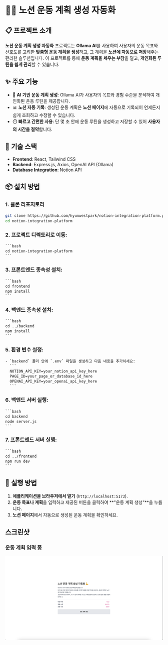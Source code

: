# 🏋️‍♂️ 노션 운동 계획 생성 자동화

## 📋 프로젝트 소개

**노션 운동 계획 생성 자동화** 프로젝트는 **Ollama AI**를 사용하여 사용자의 운동 목표와 선호도를 고려한 **맞춤형 운동 계획을 생성**하고, 그 계획을 **노션에 자동으로 저장**해주는 편리한 솔루션입니다. 이 프로젝트를 통해 **운동 계획을 세우는 부담**을 덜고, **개인화된 루틴을 쉽게 관리**할 수 있습니다.

## ✨ 주요 기능

- 🤖 **AI 기반 운동 계획 생성**: Ollama AI가 사용자의 목표와 경험 수준을 분석하여 개인화된 운동 루틴을 제공합니다.
- 📊 **노션 자동 기록**: 생성된 운동 계획은 **노션 페이지**에 자동으로 기록되어 언제든지 쉽게 조회하고 수정할 수 있습니다.
- ⏱️ **빠르고 간편한 사용**: 단 몇 초 안에 운동 루틴을 생성하고 저장할 수 있어 **사용자의 시간을 절약**합니다.

## 🚀 기술 스택

- **Frontend**: React, Tailwind CSS
- **Backend**: Express.js, Axios, OpenAI API (Ollama)
- **Database Integration**: Notion API

## 📦 설치 방법

### 1. 클론 리포지토리

```bash
git clone https://github.com/hyunwestpark/notion-integration-platform.git
cd notion-integration-platform
```

### 2. 프로젝트 디렉토리로 이동:

    ```bash
    cd notion-integration-platform
    ```

### 3. 프론트엔드 종속성 설치:

    ```bash
    cd frontend
    npm install
    ```

### 4. 백엔드 종속성 설치:

    ```bash
    cd ../backend
    npm install
    ```

### 5. 환경 변수 설정:

    - `backend` 폴더 안에 `.env` 파일을 생성하고 다음 내용을 추가하세요:
      ```
      NOTION_API_KEY=your_notion_api_key_here
      PAGE_ID=your_page_or_database_id_here
      OPENAI_API_KEY=your_openai_api_key_here
      ```

### 6. 백엔드 서버 실행:

    ```bash
    cd backend
    node server.js
    ```

### 7. 프론트엔드 서버 실행:

    ```bash
    cd ../frontend
    npm run dev
    ```

## 🏃 실행 방법

1. **애플리케이션을 브라우저에서 열기** (`http://localhost:5173`).
2. **운동 목표나 계획**을 입력하고 제공된 버튼을 클릭하여 **"운동 계획 생성"**을 누릅니다.
3. **노션 페이지**에서 자동으로 생성된 운동 계획을 확인하세요.

## 스크린샷

### 운동 계획 입력 폼

![입력 폼 스크린샷](screenshots/platform_image.png)
